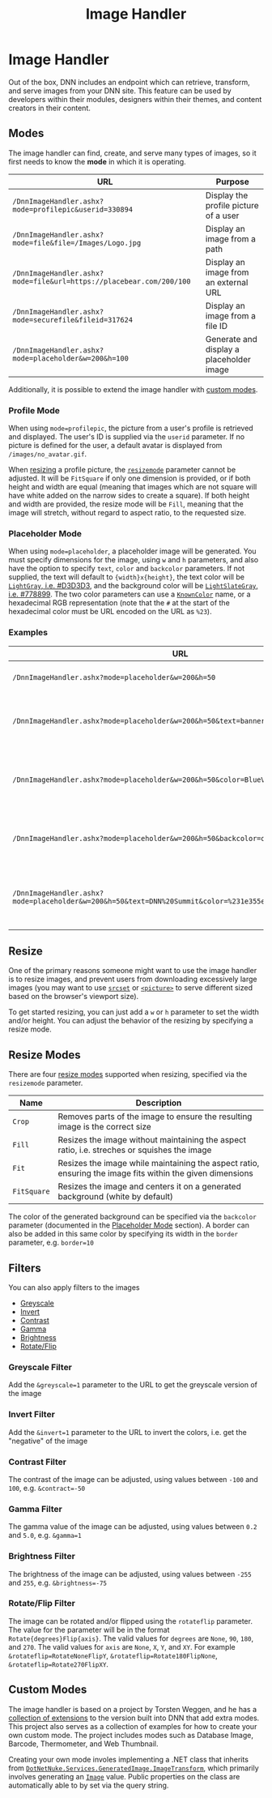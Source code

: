 ﻿---
uid: image-handler
locale: en
title: Image Handler
dnnversion: 08.00.00
links: ["[DNN Blog: DnnImageHandler - hot or not ?](https://www.dnnsoftware.com/community-blog/cid/155173/dnnimagehandler--hot-or-not-)", "[DNN Blog: DNN Imagehandler](https://www.dnnsoftware.com/community-blog/cid/155618/dnn-imagehandler)"]
---

# Image Handler

Out of the box, DNN includes an endpoint which can retrieve, transform, and serve images from your DNN site.  This feature can be used by developers within their modules, designers within their themes, and content creators in their content.

## Modes

The image handler can find, create, and serve many types of images, so it first needs to know the **mode** in which it is operating.

| URL                                                                 | Purpose
|---------------------------------------------------------------------|----------------------------------------
| `/DnnImageHandler.ashx?mode=profilepic&userid=330894`               | Display the profile picture of a user
| `/DnnImageHandler.ashx?mode=file&file=/Images/Logo.jpg`             | Display an image from a path
| `/DnnImageHandler.ashx?mode=file&url=https://placebear.com/200/100` | Display an image from an external URL
| `/DnnImageHandler.ashx?mode=securefile&fileid=317624`               | Display an image from a file ID
| `/DnnImageHandler.ashx?mode=placeholder&w=200&h=100`                | Generate and display a placeholder image

Additionally, it is possible to extend the image handler with [custom modes](#custom-modes).

### Profile Mode

When using `mode=profilepic`, the picture from a user's profile is retrieved and displayed.  The user's ID is supplied via the `userid` parameter.  If no picture is defined for the user, a default avatar is displayed from `/images/no_avatar.gif`.

When [resizing](#resize) a profile picture, the [`resizemode`](#resize-modes) parameter cannot be adjusted.  It will be `FitSquare` if only one dimension is provided, or if both height and width are equal (meaning that images which are not square will have white added on the narrow sides to create a square).  If both height and width are provided, the resize mode will be `Fill`, meaning that the image will stretch, without regard to aspect ratio, to the requested size.

### Placeholder Mode

When using `mode=placeholder`, a placeholder image will be generated.  You must specify dimensions for the image, using `w` and `h` parameters, and also have the option to specify `text`, `color` and `backcolor` parameters.  If not supplied, the text will default to `{width}x{height}`, the text color will be [`LightGray`, i.e. #D3D3D3](https://docs.microsoft.com/en-us/dotnet/api/system.drawing.color.lightgray), and the background color will be [`LightSlateGray`, i.e. #778899](https://docs.microsoft.com/en-us/dotnet/api/system.drawing.color.lightslategray).  The two color parameters can use a [`KnownColor`](https://docs.microsoft.com/en-us/dotnet/api/system.drawing.knowncolor) name, or a hexadecimal RGB representation (note that the `#` at the start of the hexadecimal color must be URL encoded on the URL as `%23`).

### Examples

| URL | Image
| --- | -----
| `/DnnImageHandler.ashx?mode=placeholder&w=200&h=50` | ![200x50 placeholder image](https://www.dnnsoftware.com/DnnImageHandler.ashx?mode=placeholder&w=200&h=50)
| `/DnnImageHandler.ashx?mode=placeholder&w=200&h=50&text=banner` | ![200x50 placeholder image with "banner" text](https://www.dnnsoftware.com/DnnImageHandler.ashx?mode=placeholder&w=200&h=50&text=banner)
| `/DnnImageHandler.ashx?mode=placeholder&w=200&h=50&color=BlueViolet` | ![200x50 placeholder image with blue-violet text and border](https://www.dnnsoftware.com/DnnImageHandler.ashx?mode=placeholder&w=200&h=50&color=BlueViolet)
| `/DnnImageHandler.ashx?mode=placeholder&w=200&h=50&backcolor=orange` | ![200x50 placeholder image with orange background](https://www.dnnsoftware.com/DnnImageHandler.ashx?mode=placeholder&w=200&h=50&backcolor=orange)
| `/DnnImageHandler.ashx?mode=placeholder&w=200&h=50&text=DNN%20Summit&color=%231e355e&backcolor=%23e77e3a` | ![200x50 placeholder image with "DNN Summit" text](https://www.dnnsoftware.com/DnnImageHandler.ashx?mode=placeholder&w=200&h=50&text=DNN%20Summit&color=%231e355e&backcolor=%23e77e3a)

## Resize

One of the primary reasons someone might want to use the image handler is to resize images, and prevent users from downloading excessively large images (you may want to use [`srcset`](https://developer.mozilla.org/en-US/docs/Web/HTML/Element/img#attr-srcset) or [`<picture>`](https://developer.mozilla.org/en-US/docs/Web/HTML/Element/picture) to serve different sized based on the browser's viewport size).

To get started resizing, you can just add a `w` or `h` parameter to set the width and/or height.  You can adjust the behavior of the resizing by specifying a resize mode.

## Resize Modes

There are four [resize modes](xref:DotNetNuke.Services.GeneratedImage.ImageResizeMode) supported when resizing, specified via the `resizemode` parameter.

| Name        | Description
| ----------- | -----------
| `Crop`      | Removes parts of the image to ensure the resulting image is the correct size
| `Fill`      | Resizes the image without maintaining the aspect ratio, i.e. streches or squishes the image
| `Fit`       | Resizes the image while maintaining the aspect ratio, ensuring the image fits within the given dimensions
| `FitSquare` | Resizes the image and centers it on a generated background (white by default)

The color of the generated background can be specified via the `backcolor` parameter (documented in the [Placeholder Mode](#placeholder-mode) section).  A border can also be added in this same color by specifying its width in the `border` parameter, e.g. `border=10`

## Filters

You can also apply filters to the images

* [Greyscale](#greyscale-filter)
* [Invert](#invert-filter)
* [Contrast](#contrast-filter)
* [Gamma](#gamma-filter)
* [Brightness](#brightness-filter)
* [Rotate/Flip](#rotate-flip-filter)

### Greyscale Filter

Add the `&greyscale=1` parameter to the URL to get the greyscale version of the image

### Invert Filter

Add the `&invert=1` parameter to the URL to invert the colors, i.e. get the "negative" of the image

### Contrast Filter

The contrast of the image can be adjusted, using values between `-100` and `100`, e.g. `&contract=-50`

### Gamma Filter

The gamma value of the image can be adjusted, using values between `0.2` and `5.0`, e.g. `&gamma=1`

### Brightness Filter

The brightness of the image can be adjusted, using values between `-255` and `255`, e.g. `&brightness=-75`

### Rotate/Flip Filter

The image can be rotated and/or flipped using the `rotateflip` parameter.  The value for the parameter will be in the format `Rotate{degrees}Flip{axis}`.  The valid values for `degrees` are `None`, `90`, `180`, and `270`.  The valid values for `axis` are `None`, `X`, `Y`, and `XY`.  For example `&rotateflip=RotateNoneFlipY`, `&rotateflip=Rotate180FlipNone`, `&rotateflip=Rotate270FlipXY`.

## Custom Modes

The image handler is based on a project by Torsten Weggen, and he has a [collection of extensions](https://github.com/weggetor/BBImageHandler-8) to the version built into DNN that add extra modes.  This project also serves as a collection of examples for how to create your own custom mode.  The project includes modes such as Database Image, Barcode, Thermometer, and Web Thumbnail.

Creating your own mode involes implementing a .NET class that inherits from [`DotNetNuke.Services.GeneratedImage.ImageTransform`](xref:DotNetNuke.Services.GeneratedImage.ImageTransform), which primarily involves generating an [`Image`](https://docs.microsoft.com/en-us/dotnet/api/system.drawing.image) value.  Public properties on the class are automatically able to by set via the query string.
